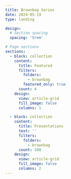 ```yaml
---
title: Brownbag Series
date: 2024-05-19
type: landing

design:
  # Section spacing
  spacing: '5rem'

# Page sections
sections:
  - block: collection
    content:
      title: Featured
      filters:
        folders:
          - brownbag
        featured_only: true
      count: 4
    design:
      view: article-grid
      fill_image: false
      columns: 1

  - block: collection
    content:
      title: Presentations
      text: ''
      filters:
        folders:
          - brownbag
      count: 100
    design:
      view: article-grid
      fill_image: false
      columns: 2
---
```

